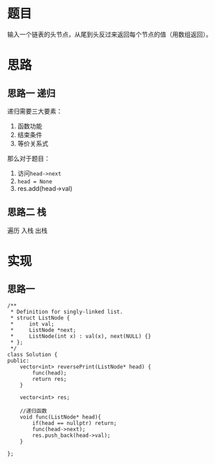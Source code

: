 # 题目
输入一个链表的头节点，从尾到头反过来返回每个节点的值（用数组返回）。

# 思路

## 思路一 递归

递归需要三大要素：
1. 函数功能
2. 结束条件
3. 等价关系式

那么对于题目：
1. 访问`head->next`
2. `head = None `
3. res.add(head->val)

## 思路二 栈

遍历
入栈
出栈


# 实现

## 思路一

```
/**
 * Definition for singly-linked list.
 * struct ListNode {
 *     int val;
 *     ListNode *next;
 *     ListNode(int x) : val(x), next(NULL) {}
 * };
 */
class Solution {
public:
    vector<int> reversePrint(ListNode* head) {
        func(head);
        return res;
    }

    vector<int> res;

    //递归函数
    void func(ListNode* head){
        if(head == nullptr) return;
        func(head->next);
        res.push_back(head->val);
    }

};
```


